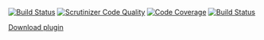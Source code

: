 [![Build Status](https://travis-ci.org/ControleOnline/doubleclick.svg)](https://travis-ci.org/ControleOnline/doubleclick)
[![Scrutinizer Code Quality](https://scrutinizer-ci.com/g/ControleOnline/doubleclick/badges/quality-score.png?b=master)](https://scrutinizer-ci.com/g/ControleOnline/doubleclick/)
[![Code Coverage](https://scrutinizer-ci.com/g/ControleOnline/doubleclick/badges/coverage.png?b=master)](https://scrutinizer-ci.com/g/ControleOnline/doubleclick/)
[![Build Status](https://scrutinizer-ci.com/g/ControleOnline/doubleclick/badges/build.png?b=master)](https://scrutinizer-ci.com/g/ControleOnline/doubleclick/)

[Download plugin](https://wordpress.org/plugins/doubleclick/)